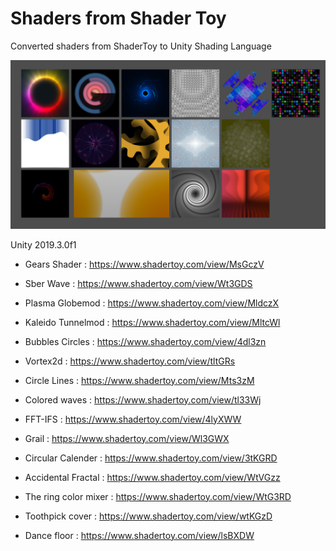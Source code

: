 # Shaders from Shader Toy

Converted shaders from ShaderToy to Unity Shading Language

![Preview1](Assets/Preview/Preview1.PNG)
 
 Unity 2019.3.0f1

 - Gears Shader :
 	https://www.shadertoy.com/view/MsGczV

 - Sber Wave :
 	https://www.shadertoy.com/view/Wt3GDS

 - Plasma Globemod :
 	https://www.shadertoy.com/view/MldczX

 - Kaleido Tunnelmod :
 	https://www.shadertoy.com/view/MltcWl

 - Bubbles Circles :
 	https://www.shadertoy.com/view/4dl3zn

 - Vortex2d :
 	https://www.shadertoy.com/view/tltGRs

 - Circle Lines :
 	https://www.shadertoy.com/view/Mts3zM

 - Colored waves :
 	https://www.shadertoy.com/view/tl33Wj

 -  FFT-IFS : 
 	https://www.shadertoy.com/view/4lyXWW

- Grail :
	https://www.shadertoy.com/view/Wl3GWX

- Circular Calender :
	https://www.shadertoy.com/view/3tKGRD

- Accidental Fractal :
	https://www.shadertoy.com/view/WtVGzz

- The ring color mixer :
	https://www.shadertoy.com/view/WtG3RD

- Toothpick cover :
	https://www.shadertoy.com/view/wtKGzD

- Dance floor :
	https://www.shadertoy.com/view/lsBXDW
